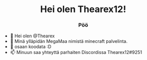 <h1 align="center">Hei olen Thearex12!</h1>
<h3 align="center">Pöö</h3>

- 👋 Hei olen @Thearex
- 👀 Minä ylläpidän MegaMaa nimistä minecraft palvelinta.
- 🌱 osaan koodata :D
- 📫 Minuun saa yhteyttä parhaiten Discordissa Thearex12#9251

